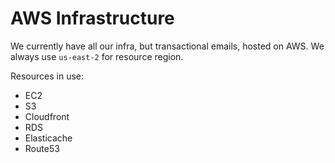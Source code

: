 # AWS Infrastructure

We currently have all our infra, but transactional emails, hosted on AWS. We always use `us-east-2` for resource region.

Resources in use:
- EC2
- S3
- Cloudfront
- RDS
- Elasticache
- Route53
